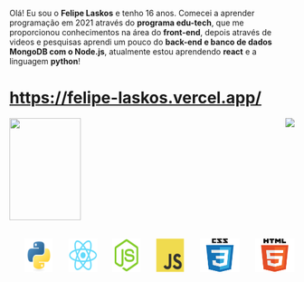 Olá! Eu sou o **Felipe Laskos** e tenho 16 anos. Comecei a aprender programação em 2021 através do **programa edu-tech**, que me proporcionou conhecimentos na área do **front-end**, depois através de videos e pesquisas aprendi um pouco do **back-end e banco de dados MongoDB com o Node.js**, atualmente estou aprendendo **react** e a linguagem **python**!
  ##
  
  # https://felipe-laskos.vercel.app/

  
<div>
  <img height="180em" width="50%" src="https://github-readme-stats.vercel.app/api?username=Felipe-Laskos&show_icons=true&theme=prussian&include_all_commits=true&count_private=true"/>
  <img height="180em" src="https://github-readme-stats.vercel.app/api/top-langs/?username=Felipe-Laskos&langs_count=7&theme=prussian" align="right"/>
</div>

  ##

<div style="display: flex;justify-content: space-between;"><br>
      <img src="https://github.com/devicons/devicon/blob/master/icons/python/python-original.svg" height="60" width="50"/>
      <img src="https://github.com/devicons/devicon/blob/master/icons/react/react-original.svg" height="60" width="50"/>
      <img src="https://github.com/devicons/devicon/blob/master/icons/nodejs/nodejs-original.svg" height="60" width="50"/>
      <img src="https://github.com/devicons/devicon/blob/master/icons/javascript/javascript-original.svg" height="60" width="50"/>
      <img src="https://github.com/devicons/devicon/blob/master/icons/css3/css3-original-wordmark.svg" height="60" width="70"/>
      <img src="https://github.com/devicons/devicon/blob/master/icons/html5/html5-original-wordmark.svg" height="60" width="70"/>
</div>
